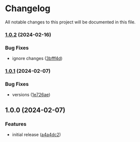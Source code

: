 # Changelog

All notable changes to this project will be documented in this file.

### [1.0.2](https://github.com/finisterra-io/terraform-aws-eks/compare/v1.0.1...v1.0.2) (2024-02-16)


### Bug Fixes

* ignore changes ([3bfff4d](https://github.com/finisterra-io/terraform-aws-eks/commit/3bfff4d022cbaf3f0b4713919f624d21d217cfb5))

### [1.0.1](https://github.com/finisterra-io/terraform-aws-eks/compare/v1.0.0...v1.0.1) (2024-02-07)


### Bug Fixes

* versions ([1e726ae](https://github.com/finisterra-io/terraform-aws-eks/commit/1e726ae76e9e979ac2ce221500e7cde615b2aa12))

## 1.0.0 (2024-02-07)


### Features

* initial release ([a4a4dc2](https://github.com/finisterra-io/terraform-aws-eks/commit/a4a4dc2fb32756be83d1b21a3f180a4c87083554))
